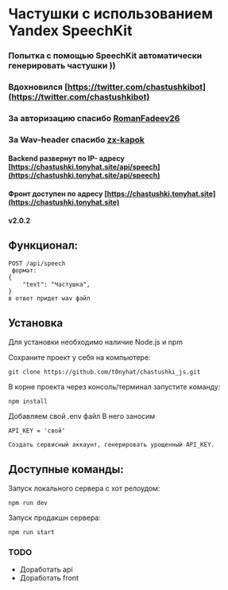 # Частушки с использованием Yandex SpeechKit

### Попытка с помощью SpeechKit автоматически генерировать частушки ))
### Вдохновился [https://twitter.com/chastushkibot](https://twitter.com/chastushkibot)
### За авторизацию спасибо [RomanFadeev26](https://github.com/RomanFadeev26)
### За Wav-header спасибо [zx-kapok](https://github.com/zx-kapok)

#### Backend развернут по IP- адресу [https://chastushki.tonyhat.site/api/speech](https://chastushki.tonyhat.site/api/speech)
#### Фронт доступен по адресу [https://chastushki.tonyhat.site](https://chastushki.tonyhat.site)

#### v2.0.2

  
## Функционал:
```
POST /api/speech 
 формат:
{
	"text": "Частушка",
}
в ответ придет wav файл 
```


## Установка

Для установки необходимо наличие Node.js и npm

Сохраните проект у себя на компьютере:
```
git clone https://github.com/t0nyhat/chastushki_js.git
```

В корне проекта через консоль/терминал запустите команду:
``` 
npm install
```
Добавляем свой .env файл
В него заносим 
``` 
API_KEY = 'свой'

Создать сервисный аккаунт, генерировать урощенный API_KEY.
``` 

## Доступные команды:  
Запуск локального сервера с хот релоудом:  
```
npm run dev
```  
Запуск продакшн сервера:  
```
npm run start
```
### TODO
- Доработать api
- Доработать front
